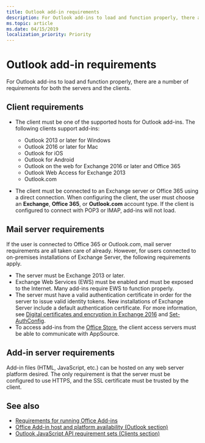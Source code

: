 ```yaml
---
title: Outlook add-in requirements
description: For Outlook add-ins to load and function properly, there are a number of requirements for both the servers and the clients. 
ms.topic: article
ms.date: 04/15/2019
localization_priority: Priority
---
```


# Outlook add-in requirements

For Outlook add-ins to load and function properly, there are a number of requirements for both the servers and the clients.

## Client requirements

- The client must be one of the supported hosts for Outlook add-ins. The following clients support add-ins:

   - Outlook 2013 or later for Windows
   - Outlook 2016 or later for Mac
   - Outlook for iOS
   - Outlook for Android
   - Outlook on the web for Exchange 2016 or later and Office 365
   - Outlook Web Access for Exchange 2013
   - Outlook.com

- The client must be connected to an Exchange server or Office 365 using a direct connection. When configuring the client, the user must choose an **Exchange**, **Office 365**, or **Outlook.com** account type. If the client is configured to connect with POP3 or IMAP, add-ins will not load.

## Mail server requirements

If the user is connected to Office 365 or Outlook.com, mail server requirements are all taken care of already. However, for users connected to on-premises installations of Exchange Server, the following requirements apply.

- The server must be Exchange 2013 or later.
- Exchange Web Services (EWS) must be enabled and must be exposed to the Internet. Many add-ins require EWS to function properly.
- The server must have a valid authentication certificate in order for the server to issue valid identity tokens. New installations of Exchange Server include a default authentication certificate. For more information, see [Digital certificates and encryption in Exchange 2016](https://technet.microsoft.com/en-us/library/dd351044(v=exchg.160).aspx) and [Set-AuthConfig](/powershell/module/exchange/organization/Set-AuthConfig?view=exchange-ps).
- To access add-ins from the [Office Store](https://appsource.microsoft.com/marketplace/apps?product=office&page=1&src=office&corrid=a35323d5-0e3d-4cc0-ba44-57537d74aae8&omexanonuid=581941df-1c6f-4eda-89e7-651af8aeaeb2), the client access servers must be able to communicate with AppSource.

## Add-in server requirements

Add-in files (HTML, JavaScript, etc.) can be hosted on any web server platform desired. The only requirement is that the server must be configured to use HTTPS, and the SSL certificate must be trusted by the client.

## See also

- [Requirements for running Office Add-ins](/office/dev/add-ins/concepts/requirements-for-running-office-add-ins)
- [Office Add-in host and platform availability (Outlook section)](/office/dev/add-ins/overview/office-add-in-availability#outlook)
- [Outlook JavaScript API requirement sets (Clients section)](/office/dev/add-ins/reference/requirement-sets/outlook-api-requirement-sets#clients)
